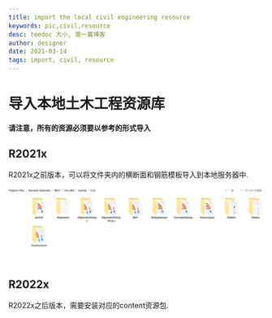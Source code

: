 ```yaml
---
title: import the local civil engineering resource
keywords: pic,civil,resource
desc: teedoc 大小, 第一篇博客
author: designer
date: 2021-03-14
tags: import, civil, resource
---
```



# 导入本地土木工程资源库

__请注意，所有的资源必须要以参考的形式导入__

## R2021x

R2021x之前版本，可以将文件夹内的横断面和钢筋模板导入到本地服务器中.

![](2022-04-26-18-12-07.png)

## R2022x

R2022x之后版本，需要安装对应的content资源包.
